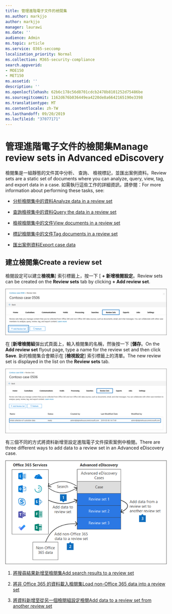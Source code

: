 ```yaml
---
title: 管理進階電子文件的檢閱集
ms.author: markjjo
author: markjjo
manager: laurawi
ms.date: ''
audience: Admin
ms.topic: article
ms.service: O365-seccomp
localization_priority: Normal
ms.collection: M365-security-compliance
search.appverid:
- MOE150
- MET150
ms.assetid: ''
description: ''
ms.openlocfilehash: 62b6c178c56d8701cdcb2478b8101252d75486be
ms.sourcegitcommit: 1162d676b036449ea4220de8a6642165190e3398
ms.translationtype: MT
ms.contentlocale: zh-TW
ms.lasthandoff: 09/20/2019
ms.locfileid: "37077171"
---
```

# <a name="manage-review-sets-in-advanced-ediscovery"></a><span data-ttu-id="7ec65-102">管理進階電子文件的檢閱集</span><span class="sxs-lookup"><span data-stu-id="7ec65-102">Manage review sets in Advanced eDiscovery</span></span>

<span data-ttu-id="7ec65-103">檢閱集是一組靜態的文件其中分析、 查詢、 檢視標記，並匯出案例資料。</span><span class="sxs-lookup"><span data-stu-id="7ec65-103">Review sets are a static set of documents where you can analyze, query, view, tag, and export data in a case.</span></span> <span data-ttu-id="7ec65-104">如需執行這些工作的詳細資訊，請參閱：</span><span class="sxs-lookup"><span data-stu-id="7ec65-104">For more information about performing these tasks, see:</span></span>

- [<span data-ttu-id="7ec65-105">分析檢閱集中的資料</span><span class="sxs-lookup"><span data-stu-id="7ec65-105">Analyze data in a review set</span></span>](analyzing-data-in-review-set.md)

- [<span data-ttu-id="7ec65-106">查詢檢視集中的資料</span><span class="sxs-lookup"><span data-stu-id="7ec65-106">Query the data in a review set</span></span>](review-set-search.md)

- [<span data-ttu-id="7ec65-107">檢視檢閱集中的文件</span><span class="sxs-lookup"><span data-stu-id="7ec65-107">View documents in a review set</span></span>](view-documents-in-review-set.md)

- [<span data-ttu-id="7ec65-108">標記檢閱集中的文件</span><span class="sxs-lookup"><span data-stu-id="7ec65-108">Tag documents in a review set</span></span>](tagging-documents.md)

- [<span data-ttu-id="7ec65-109">匯出案例資料</span><span class="sxs-lookup"><span data-stu-id="7ec65-109">Export case data</span></span>](exporting-data-ediscover20.md)

## <a name="create-a-review-set"></a><span data-ttu-id="7ec65-110">建立檢閱集</span><span class="sxs-lookup"><span data-stu-id="7ec65-110">Create a review set</span></span>

<span data-ttu-id="7ec65-111">檢閱設定可以建立**檢視集**] 索引標籤上，按一下 [ **+ 新增檢閱設定**。</span><span class="sxs-lookup"><span data-stu-id="7ec65-111">Review sets can be created on the **Review sets** tab by clicking **+ Add review set**.</span></span>

![新增檢閱設定](media/f45c51d9-585d-47d1-b7fb-0288715e0b6a.png)

<span data-ttu-id="7ec65-113">在 [**新增檢閱組**彈出式頁面上，輸入檢閱集的名稱，然後按一下 [**儲存**。</span><span class="sxs-lookup"><span data-stu-id="7ec65-113">On the **Add review set** flyout page, type a name for the review set and then click **Save**.</span></span> <span data-ttu-id="7ec65-114">新的檢閱集合會顯示在 [**檢視設定**] 索引標籤上的清單。</span><span class="sxs-lookup"><span data-stu-id="7ec65-114">The new review set is displayed in the list on the **Review sets** tab.</span></span>

![檢閱 [設定] 索引標籤上列出的新檢閱設定](media/AeDnewreviewset.png)

<span data-ttu-id="7ec65-116">有三個不同的方式將資料新增至設定進階電子文件探索案例中檢閱。</span><span class="sxs-lookup"><span data-stu-id="7ec65-116">There are three different ways to add data to a review set in an Advanced eDiscovery case.</span></span>

![若要新增至檢閱的三種方式設定](media/1f1f4efd-c03b-4255-bc3d-df358e56549c.png)

1. [<span data-ttu-id="7ec65-118">將搜尋結果新增至檢閱集</span><span class="sxs-lookup"><span data-stu-id="7ec65-118">Add search results to a review set</span></span>](add-data-to-review-set.md)

2. [<span data-ttu-id="7ec65-119">將非 Office 365 的資料載入檢閱集</span><span class="sxs-lookup"><span data-stu-id="7ec65-119">Load non-Office 365 data into a review set</span></span>](load-non-office365-data.md)

3. [<span data-ttu-id="7ec65-120">將資料新增至從另一個檢閱組設定檢閱</span><span class="sxs-lookup"><span data-stu-id="7ec65-120">Add data to a review set from another review set</span></span>](add-data-to-review-set-from-another-review-set.md)
